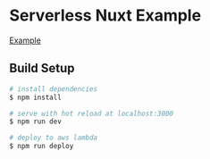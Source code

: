 # Serverless Nuxt Example

[Example](https://serverless-nuxt.dist.be/)

## Build Setup

```bash
# install dependencies
$ npm install

# serve with hot reload at localhost:3000
$ npm run dev

# deploy to aws lambda
$ npm run deploy
```

